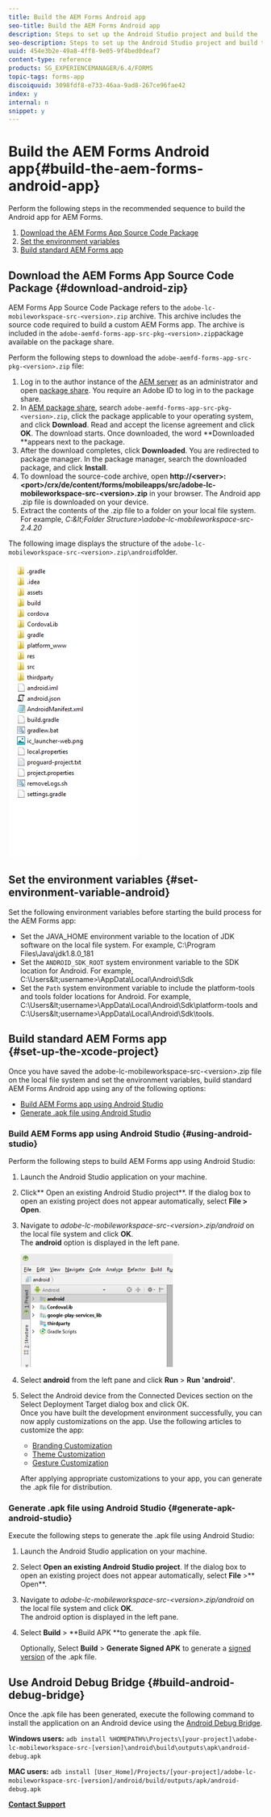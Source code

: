 ```yaml
---
title: Build the AEM Forms Android app
seo-title: Build the AEM Forms Android app
description: Steps to set up the Android Studio project and build the .apk file for the AEM Forms app for Android
seo-description: Steps to set up the Android Studio project and build the .apk file for the AEM Forms app for Android
uuid: 454e3b2e-49a8-4ff8-9e05-9f4bed0deaf7
content-type: reference
products: SG_EXPERIENCEMANAGER/6.4/FORMS
topic-tags: forms-app
discoiquuid: 3098fdf8-e733-46aa-9ad8-267ce96fae42
index: y
internal: n
snippet: y
---
```


# Build the AEM Forms Android app{#build-the-aem-forms-android-app}

Perform the following steps in the recommended sequence to build the Android app for AEM Forms.

1. [Download the AEM Forms App Source Code Package](../../forms/using/setup-eclipse-project-build-installer.md#main-pars-header-277929160)
1. [Set the environment variables](../../forms/using/setup-eclipse-project-build-installer.md#main-pars-header-111803610)
1. [Build standard AEM Forms app](../../forms/using/setup-eclipse-project-build-installer.md#main-pars-heading-0)

## Download the AEM Forms App Source Code Package {#download-android-zip}

AEM Forms App Source Code Package refers to the `adobe-lc-mobileworkspace-src-<version>.zip` archive. This archive includes the source code required to build a custom AEM Forms app. The archive is included in the `adobe-aemfd-forms-app-src-pkg-<version>.zip`package available on the package share.

Perform the following steps to download the `adobe-aemfd-forms-app-src-pkg-<version>.zip` file:

1. Log in to the author instance of the [AEM server](http://localhost:4502/) as an administrator and open [package share](http://localhost:4502/crx/packageshare). You require an Adobe ID to log in to the package share.
1. In [AEM package share](http://localhost:4502/crx/packageshare/login.html), search `adobe-aemfd-forms-app-src-pkg-<version>.zip`, click the package applicable to your operating system, and click **Download**. Read and accept the license agreement and click **OK**. The download starts. Once downloaded, the word **Downloaded **appears next to the package.
1. After the download completes, click **Downloaded**. You are redirected to package manager. In the package manager, search the downloaded package, and click **Install**.
1. To download the source-code archive, open **http://&lt;server&gt;:&lt;port&gt;/crx/de/content/forms/mobileapps/src/adobe-lc-mobileworkspace-src-&lt;version&gt;.zip** in your browser. The Android app .zip file is downloaded on your device.
1. Extract the contents of the .zip file to a folder on your local file system. For example, *C:\&lt;Folder Structure&gt;\adobe-lc-mobileworkspace-src-2.4.20*

The following image displays the structure of the `adobe-lc-mobileworkspace-src-<version>.zip\android`folder.

![](assets/zip_android_folder_structure.png) 

## Set the environment variables {#set-environment-variable-android}

Set the following environment variables before starting the build process for the AEM Forms app:

* Set the JAVA_HOME environment variable to the location of JDK software on the local file system. For example, C:\Program Files\Java\jdk1.8.0_181
* Set the `ANDROID_SDK_ROOT` system environment variable to the SDK location for Android. For example, C:\Users\&lt;username&gt;\AppData\Local\Android\Sdk
* Set the `Path` system environment variable to include the platform-tools and tools folder locations for Android. For example, C:\Users\&lt;username&gt;\AppData\Local\Android\Sdk\platform-tools and C:\Users\&lt;username&gt;\AppData\Local\Android\Sdk\tools.

## Build standard AEM Forms app <br> {#set-up-the-xcode-project}

Once you have saved the adobe-lc-mobileworkspace-src-&lt;version&gt;.zip file on the local file system and set the environment variables, build standard AEM Forms Android app using any of the following options:

* [Build AEM Forms app using Android Studio](../../forms/using/setup-eclipse-project-build-installer.md#main-pars-header-1347434739)
* [Generate .apk file using Android Studio](../../forms/using/setup-eclipse-project-build-installer.md#main-pars-header-0)

### Build AEM Forms app using Android Studio {#using-android-studio}

Perform the following steps to build AEM Forms app using Android Studio:

1. Launch the Android Studio application on your machine.
1. Click** Open an existing Android Studio project**. If the dialog box to open an existing project does not appear automatically, select **File **&gt;** Open**.
1. Navigate to *adobe-lc-mobileworkspace-src-&lt;version&gt;.zip/android* on the local file system and click **OK**.  
   The **android** option is displayed in the left pane.

   ![](assets/android_folder_studio.png)

1. Select **android** from the left pane and click **Run** &gt; **Run 'android'**.
1. Select the Android device from the Connected Devices section on the Select Deployment Target dialog box and click OK.  
   Once you have built the development environment successfully, you can now apply customizations on the app. Use the following articles to customize the app:

    * [Branding Customization](../../forms/using/branding-customization.md)
    * [Theme Customization](../../forms/using/theme-customization.md)
    * [Gesture Customization](../../forms/using/gesture-customization.md)

   After applying appropriate customizations to your app, you can generate the .apk file for distribution.

### Generate .apk file using Android Studio {#generate-apk-android-studio}

Execute the following steps to generate the .apk file using Android Studio:

1. Launch the Android Studio application on your machine.
1. Select **Open an existing Android Studio project**. If the dialog box to open an existing project does not appear automatically, select **File** &gt;** Open**.
1. Navigate to *adobe-lc-mobileworkspace-src-&lt;version&gt;.zip/android* on the local file system and click **OK**.  
   The android option is displayed in the left pane.
1. Select **Build** &gt; **Build APK **to generate the .apk file.

   Optionally, Select **Build** &gt; **Generate Signed APK** to generate a [signed version](https://developer.android.com/studio/publish/app-signing) of the .apk file.

## Use Android Debug Bridge {#build-android-debug-bridge}

Once the .apk file has been generated, execute the following command to install the application on an Android device using the [Android Debug Bridge](http://developer.android.com/tools/help/adb.html).

**Windows users:** `adb install %HOMEPATH%\Projects\[your-project]\adobe-lc-mobileworkspace-src-[version]\android\build\outputs\apk\android-debug.apk`

**MAC users:** `adb install [User_Home]/Projects/[your-project]/adobe-lc-mobileworkspace-src-[version]/android/build/outputs/apk/android-debug.apk`

[**Contact Support**](https://www.adobe.com/account/sign-in.supportportal.html)
